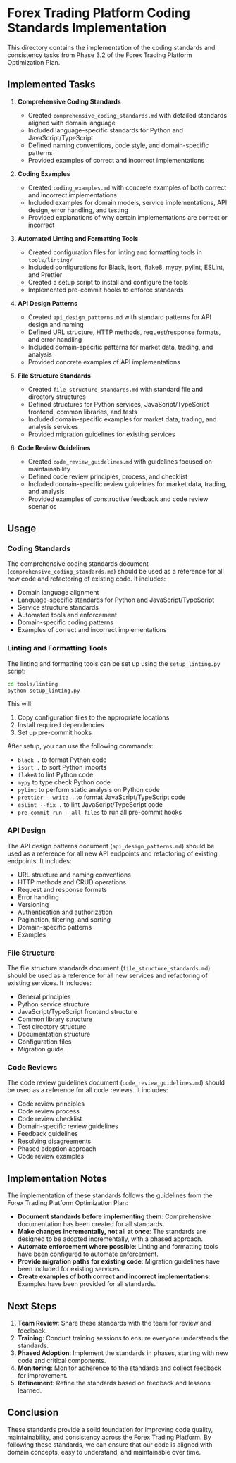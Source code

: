 # Forex Trading Platform Coding Standards Implementation

This directory contains the implementation of the coding standards and consistency tasks from Phase 3.2 of the Forex Trading Platform Optimization Plan.

## Implemented Tasks

1. **Comprehensive Coding Standards**
   - Created `comprehensive_coding_standards.md` with detailed standards aligned with domain language
   - Included language-specific standards for Python and JavaScript/TypeScript
   - Defined naming conventions, code style, and domain-specific patterns
   - Provided examples of correct and incorrect implementations

2. **Coding Examples**
   - Created `coding_examples.md` with concrete examples of both correct and incorrect implementations
   - Included examples for domain models, service implementations, API design, error handling, and testing
   - Provided explanations of why certain implementations are correct or incorrect

3. **Automated Linting and Formatting Tools**
   - Created configuration files for linting and formatting tools in `tools/linting/`
   - Included configurations for Black, isort, flake8, mypy, pylint, ESLint, and Prettier
   - Created a setup script to install and configure the tools
   - Implemented pre-commit hooks to enforce standards

4. **API Design Patterns**
   - Created `api_design_patterns.md` with standard patterns for API design and naming
   - Defined URL structure, HTTP methods, request/response formats, and error handling
   - Included domain-specific patterns for market data, trading, and analysis
   - Provided concrete examples of API implementations

5. **File Structure Standards**
   - Created `file_structure_standards.md` with standard file and directory structures
   - Defined structures for Python services, JavaScript/TypeScript frontend, common libraries, and tests
   - Included domain-specific examples for market data, trading, and analysis services
   - Provided migration guidelines for existing services

6. **Code Review Guidelines**
   - Created `code_review_guidelines.md` with guidelines focused on maintainability
   - Defined code review principles, process, and checklist
   - Included domain-specific review guidelines for market data, trading, and analysis
   - Provided examples of constructive feedback and code review scenarios

## Usage

### Coding Standards

The comprehensive coding standards document (`comprehensive_coding_standards.md`) should be used as a reference for all new code and refactoring of existing code. It includes:

- Domain language alignment
- Language-specific standards for Python and JavaScript/TypeScript
- Service structure standards
- Automated tools and enforcement
- Domain-specific coding patterns
- Examples of correct and incorrect implementations

### Linting and Formatting Tools

The linting and formatting tools can be set up using the `setup_linting.py` script:

```bash
cd tools/linting
python setup_linting.py
```

This will:
1. Copy configuration files to the appropriate locations
2. Install required dependencies
3. Set up pre-commit hooks

After setup, you can use the following commands:
- `black .` to format Python code
- `isort .` to sort Python imports
- `flake8` to lint Python code
- `mypy` to type check Python code
- `pylint` to perform static analysis on Python code
- `prettier --write .` to format JavaScript/TypeScript code
- `eslint --fix .` to lint JavaScript/TypeScript code
- `pre-commit run --all-files` to run all pre-commit hooks

### API Design

The API design patterns document (`api_design_patterns.md`) should be used as a reference for all new API endpoints and refactoring of existing endpoints. It includes:

- URL structure and naming conventions
- HTTP methods and CRUD operations
- Request and response formats
- Error handling
- Versioning
- Authentication and authorization
- Pagination, filtering, and sorting
- Domain-specific patterns
- Examples

### File Structure

The file structure standards document (`file_structure_standards.md`) should be used as a reference for all new services and refactoring of existing services. It includes:

- General principles
- Python service structure
- JavaScript/TypeScript frontend structure
- Common library structure
- Test directory structure
- Documentation structure
- Configuration files
- Migration guide

### Code Reviews

The code review guidelines document (`code_review_guidelines.md`) should be used as a reference for all code reviews. It includes:

- Code review principles
- Code review process
- Code review checklist
- Domain-specific review guidelines
- Feedback guidelines
- Resolving disagreements
- Phased adoption approach
- Code review examples

## Implementation Notes

The implementation of these standards follows the guidelines from the Forex Trading Platform Optimization Plan:

- **Document standards before implementing them**: Comprehensive documentation has been created for all standards.
- **Make changes incrementally, not all at once**: The standards are designed to be adopted incrementally, with a phased approach.
- **Automate enforcement where possible**: Linting and formatting tools have been configured to automate enforcement.
- **Provide migration paths for existing code**: Migration guidelines have been included for existing services.
- **Create examples of both correct and incorrect implementations**: Examples have been provided for all standards.

## Next Steps

1. **Team Review**: Share these standards with the team for review and feedback.
2. **Training**: Conduct training sessions to ensure everyone understands the standards.
3. **Phased Adoption**: Implement the standards in phases, starting with new code and critical components.
4. **Monitoring**: Monitor adherence to the standards and collect feedback for improvement.
5. **Refinement**: Refine the standards based on feedback and lessons learned.

## Conclusion

These standards provide a solid foundation for improving code quality, maintainability, and consistency across the Forex Trading Platform. By following these standards, we can ensure that our code is aligned with domain concepts, easy to understand, and maintainable over time.